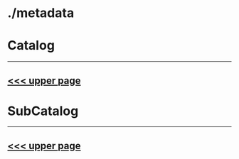 # ./metadata
# Catalog
---
[<<< upper page](../README.md)
---

# SubCatalog

---
[<<< upper page](../README.md)
---